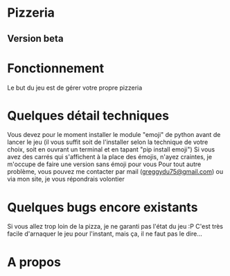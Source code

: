 # Pizzeria #
## Version beta ##

# Fonctionnement #

Le but du jeu est de gérer votre propre pizzeria

# Quelques détail techniques #

Vous devez pour le moment installer le module "emoji" de python avant de lancer le jeu 
	(il vous suffit soit de l'installer selon la technique de votre choix, soit en ouvrant un terminal et en tapant "pip install emoji")
Si vous avez des carrés qui s'affichent à la place des émojis, n'ayez craintes, je m'occupe de faire une version sans émoji pour vous
Pour tout autre problème, vous pouvez me contacter par mail (greggydu75@gmail.com) ou via mon site, je vous répondrais volontier

# Quelques bugs encore existants #

Si vous allez trop loin de la pizza, je ne garanti pas l'état du jeu :P
C'est très facile d'arnaquer le jeu pour l'instant, mais ça, il ne faut pas le dire...

# A propos #
